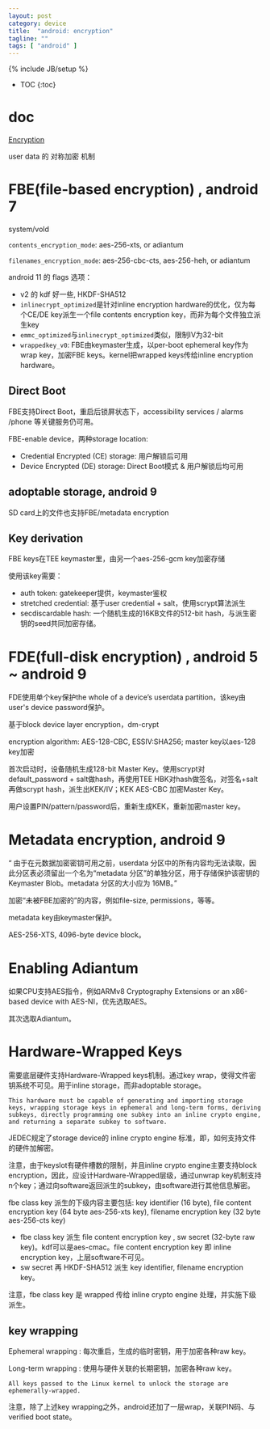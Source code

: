 ```yaml
---
layout: post
category: device
title:  "android: encryption"
tagline: ""
tags: [ "android" ] 
---
```

{% include JB/setup %}

* TOC
{:toc}

# doc 

[Encryption](https://source.android.com/security/encryption)

user data 的 对称加密 机制

# FBE(file-based encryption) , android 7

system/vold

`contents_encryption_mode`: aes-256-xts, or adiantum

`filenames_encryption_mode`: aes-256-cbc-cts, aes-256-heh, or adiantum

android 11 的 flags 选项：
- v2 的 kdf 好一些, HKDF-SHA512
- `inlinecrypt_optimized`是针对inline encryption hardware的优化，仅为每个CE/DE key派生一个file contents encryption key，而非为每个文件独立派生key
- `emmc_optimized`与`inlinecrypt_optimized`类似，限制IV为32-bit
- `wrappedkey_v0`: FBE由keymaster生成，以per-boot ephemeral key作为wrap key，加密FBE keys。kernel把wrapped keys传给inline encryption hardware。

## Direct Boot

FBE支持Direct Boot，重启后锁屏状态下，accessibility services / alarms /phone 等关键服务仍可用。

FBE-enable device，两种storage location:
- Credential Encrypted (CE) storage: 用户解锁后可用
- Device Encrypted (DE) storage: Direct Boot模式 & 用户解锁后均可用

## adoptable storage, android 9

SD card上的文件也支持FBE/metadata encryption

## Key derivation

FBE keys在TEE keymaster里，由另一个aes-256-gcm key加密存储

使用该key需要：
- auth token: gatekeeper提供，keymaster鉴权
- stretched credential: 基于user credential + salt，使用scrypt算法派生
- secdiscardable hash: 一个随机生成的16KB文件的512-bit hash，与派生密钥的seed共同加密存储。

# FDE(full-disk encryption) , android 5 ~ android 9

FDE使用单个key保护the whole of a device’s userdata partition，该key由user's device password保护。

基于block device layer encryption，dm-crypt

encryption algorithm: AES-128-CBC, ESSIV:SHA256; master key以aes-128 key加密

首次启动时，设备随机生成128-bit Master Key。使用scrypt对default_password + salt做hash，再使用TEE HBK对hash做签名，对签名+salt再做scrypt hash，派生出KEK/IV；KEK AES-CBC 加密Master Key。

用户设置PIN/pattern/password后，重新生成KEK，重新加密master key。

# Metadata encryption, android 9

“ 由于在元数据加密密钥可用之前，userdata 分区中的所有内容均无法读取，因此分区表必须留出一个名为“metadata 分区”的单独分区，用于存储保护该密钥的 Keymaster Blob。metadata 分区的大小应为 16MB。”

加密“未被FBE加密的”的内容，例如file-size, permissions，等等。

metadata key由keymaster保护。

AES-256-XTS, 4096-byte device block。

# Enabling Adiantum

如果CPU支持AES指令，例如ARMv8 Cryptography Extensions or an x86-based device with AES-NI，优先选取AES。

其次选取Adiantum。

#  Hardware-Wrapped Keys 

需要底层硬件支持Hardware-Wrapped keys机制。通过key wrap，使得文件密钥系统不可见。用于inline storage，而非adoptable storage。

    This hardware must be capable of generating and importing storage keys, wrapping storage keys in ephemeral and long-term forms, deriving subkeys, directly programming one subkey into an inline crypto engine, and returning a separate subkey to software.

JEDEC规定了storage device的 inline crypto engine 标准，即，如何支持文件的硬件加解密。

注意，由于keyslot有硬件槽数的限制，并且inline crypto engine主要支持block encryption，因此，应设计Hardware-Wrapped层级，通过unwrap key机制支持n个key；通过向software返回派生的subkey，由software进行其他信息解密。

fbe class key 派生的下级内容主要包括: key identifier (16 byte), file content encryption key (64 byte aes-256-xts key), filename encryption key (32 byte aes-256-cts key)
- fbe class key 派生 file content encryption key , sw secret (32-byte raw key)。kdf可以是aes-cmac。file content encryption key 即 inline encryption key，上层software不可见。
- sw secret 再 HKDF-SHA512 派生 key identifier, filename encryption key。

注意，fbe class key 是 wrapped 传给 inline crypto engine 处理，并实施下级派生。

## key wrapping

Ephemeral wrapping : 每次重启，生成的临时密钥，用于加密各种raw key。

Long-term wrapping : 使用与硬件关联的长期密钥，加密各种raw key。

    All keys passed to the Linux kernel to unlock the storage are ephemerally-wrapped.

注意，除了上述key wrapping之外，android还加了一层wrap，关联PIN码、与verified boot state。

